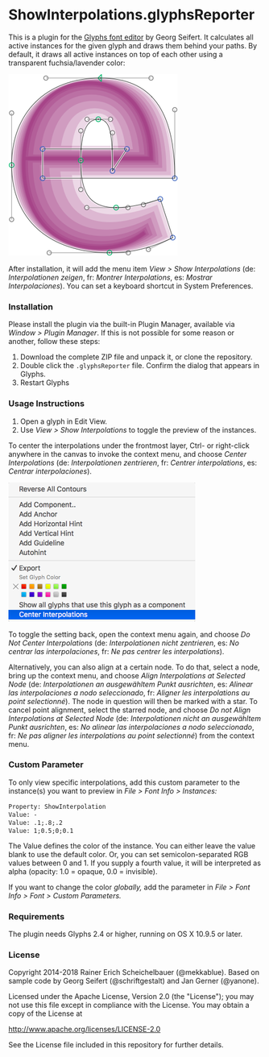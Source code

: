 # ShowInterpolations.glyphsReporter

This is a plugin for the [Glyphs font editor](http://glyphsapp.com/) by Georg Seifert.
It calculates all active instances for the given glyph and draws them behind your paths.
By default, it draws all active instances on top of each other using a transparent fuchsia/lavender color:

![All instances are shown live.](ShowInterpolations.png "Show Interpolations Screenshot")

After installation, it will add the menu item *View > Show Interpolations* (de: *Interpolationen zeigen*, fr: *Montrer Interpolations*, es: *Mostrar Interpolaciones*).
You can set a keyboard shortcut in System Preferences.

### Installation

Please install the plugin via the built-in Plugin Manager, available via *Window > Plugin Manager*. If this is not possible for some reason or another, follow these steps:

1. Download the complete ZIP file and unpack it, or clone the repository.
2. Double click the `.glyphsReporter` file. Confirm the dialog that appears in Glyphs.
3. Restart Glyphs

### Usage Instructions

1. Open a glyph in Edit View.
2. Use *View > Show Interpolations* to toggle the preview of the instances.

To center the interpolations under the frontmost layer, Ctrl- or right-click anywhere in the canvas to invoke the context menu, and choose 
*Center Interpolations* 
(de: *Interpolationen zentrieren*, 
fr: *Centrer interpolations*, 
es: *Centrar interpolaciones*). 

![Toggle the centering of interpolations via the context menu](ShowInterpolationsContextMenu.png "Show Interpolations Context Menu")

To toggle the setting back, open the context menu again, and choose *Do Not Center Interpolations* (de: *Interpolationen nicht zentrieren*, es: *No centrar las interpolaciones*, fr: *Ne pas centrer les interpolations*).

Alternatively, you can also align at a certain node. To do that, select a node, bring up the context menu, and choose 
*Align Interpolations at Selected Node* 
(de: *Interpolationen an ausgewähltem Punkt ausrichten*,
es: *Alinear las interpolaciones a nodo seleccionado*,
fr: *Aligner les interpolations au point selectionné*).
The node in question will then be marked with a star. To cancel point alignment, select the starred node, and choose 
*Do not Align Interpolations at Selected Node*
(de: *Interpolationen nicht an ausgewähltem Punkt ausrichten*,
es: *No alinear las interpolaciones a nodo seleccionado*,
fr: *Ne pas aligner les interpolations au point selectionné*)
from the context menu.


### Custom Parameter

To only view specific interpolations, add this custom parameter to the instance(s) you want to preview in *File > Font Info > Instances:*

    Property: ShowInterpolation
    Value: -
    Value: .1;.8;.2
    Value: 1;0.5;0;0.1

The Value defines the color of the instance. You can either leave the value blank to use the default color. Or, you can set semicolon-separated RGB values between 0 and 1. If you supply a fourth value, it will be interpreted as alpha (opacity: 1.0 = opaque, 0.0 = invisible).

If you want to change the color *globally,* add the parameter in *File > Font Info > Font > Custom Parameters.* 

### Requirements

The plugin needs Glyphs 2.4 or higher, running on OS X 10.9.5 or later.

### License

Copyright 2014-2018 Rainer Erich Scheichelbauer (@mekkablue).
Based on sample code by Georg Seifert (@schriftgestalt) and Jan Gerner (@yanone).

Licensed under the Apache License, Version 2.0 (the "License");
you may not use this file except in compliance with the License.
You may obtain a copy of the License at

http://www.apache.org/licenses/LICENSE-2.0

See the License file included in this repository for further details.
